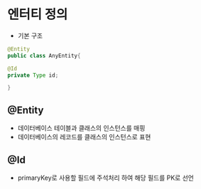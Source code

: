 # 엔터티 정의

- 기본 구조

```java
@Entity
public class AnyEntity{

@Id
private Type id;

}
```

## @Entity
- 데이터베이스 테이블과 클래스의 인스턴스를 매핑
- 데이터베이스의 레코드를 클래스의 인스턴스로 표현

## @Id
- primaryKey로 사용할 필드에 주석처리 하여 해당 필드를 PK로 선언


